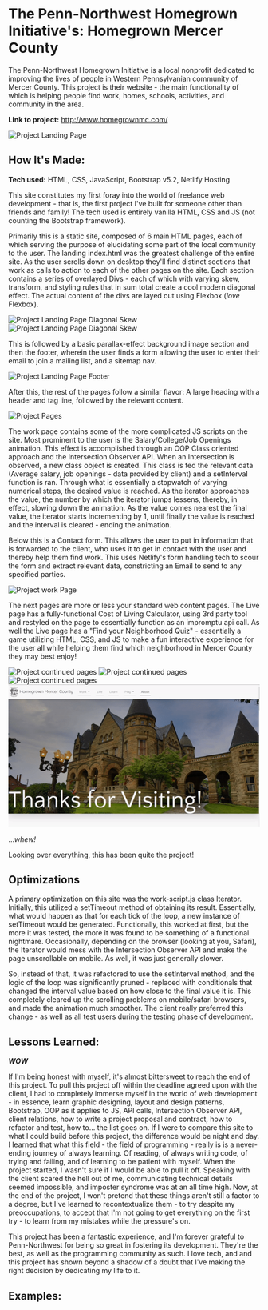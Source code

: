 # The Penn-Northwest Homegrown Initiative's: Homegrown Mercer County

The Penn-Northwest Homegrown Initiative is a local nonprofit dedicated to improving the lives of people in Western Pennsylvanian community of Mercer County. This project is their website - the main functionality of which is helping people find work, homes, schools, activities, and community in the area.

**Link to project:** http://www.homegrownmc.com/

<!-- ![Project Landing Page](https://i.imgur.com/WJWiRjX.png) -->

![Project Landing Page](./images/gif/landing.gif)

## How It's Made:

**Tech used:** HTML, CSS, JavaScript, Bootstrap v5.2, Netlify Hosting

This site constitutes my first foray into the world of freelance web development - that is, the first project I've built for someone other than friends and family! The tech used is entirely vanilla HTML, CSS and JS (not counting the Bootstrap framework).

Primarily this is a static site, composed of 6 main HTML pages, each of which serving the purpose of elucidating some part of the local community to the user. The landing index.html was the greatest challenge of the entire site. As the user scrolls down on desktop they'll find distinct sections that work as calls to action to each of the other pages on the site. Each section contains a series of overlayed Divs - each of which with varying skew, transform, and styling rules that in sum total create a cool modern diagonal effect. The actual content of the divs are layed out using Flexbox (_love_ Flexbox).

<!-- _Check it out!_ -->

![Project Landing Page Diagonal Skew](https://i.imgur.com/4dtKHbX.png)
![Project Landing Page Diagonal Skew](https://i.imgur.com/K8BPdxZ.png)

This is followed by a basic parallax-effect background image section and then the footer, wherein the user finds a form allowing the user to enter their email to join a mailing list, and a sitemap nav.

![Project Landing Page Footer](https://i.imgur.com/fiIrBri.png)

After this, the rest of the pages follow a similar flavor: A large heading with a header and tag line, followed by the relevant content.

![Project Pages](./images/gif/gif-2.gif)

The work page contains some of the more complicated JS scripts on the site. Most prominent to the user is the Salary/College/Job Openings animation. This effect is accomplished through an OOP Class oriented approach and the Intersection Observer API. When an Intersection is observed, a new class object is created. This class is fed the relevant data (Average salary, job openings - data provided by client) and a setInterval function is ran. Through what is essentially a stopwatch of varying numerical steps, the desired value is reached. As the iterator approaches the value, the number by which the iterator jumps lessens, thereby, in effect, slowing down the animation. As the value comes nearest the final value, the iterator starts incrementing by 1, until finally the value is reached and the interval is cleared - ending the animation.

Below this is a Contact form. This allows the user to put in information that is forwarded to the client, who uses it to get in contact with the user and thereby help them find work. This uses Netlify's form handling tech to scour the form and extract relevant data, constricting an Email to send to any specified parties.

![Project work Page](./images/gif/gif-3.gif)

The next pages are more or less your standard web content pages. The Live page has a fully-functional Cost of Living Calculator, using 3rd party tool and restyled on the page to essentially function as an impromptu api call. As well the Live page has a "Find your Neighborhood Quiz" - essentially a game utilizing HTML, CSS, and JS to make a fun interactive experience for the user all while helping them find which neighborhood in Mercer County they may best enjoy!

![Project continued pages](./images/gif/gif-4.gif)
![Project continued pages](./images/gif/gif-5.gif)
![Project continued pages](./images/gif/gif-6.gif)
![Project continued pages](./images/gif/gif-7.gif)

..._whew!_

Looking over everything, this has been quite the project!

## Optimizations

A primary optimization on this site was the work-script.js class Iterator.
Initially, this utilized a setTimeout method of obtaining its result. Essentially, what would happen as that for each tick of the loop, a new instance of setTimeout would be generated. Functionally, this worked at first, but the more it was tested, the more it was found to be something of a functional nightmare. Occasionally, depending on the browser (looking at you, Safari), the Iterator would mess with the Intersection Observer API and make the page unscrollable on mobile. As well, it was just generally slower.

So, instead of that, it was refactored to use the setInterval method, and the logic of the loop was significantly pruned - replaced with conditionals that changed the interval value based on how close to the final value it is. This completely cleared up the scrolling problems on mobile/safari browsers, and made the animation much smoother. The client really preferred this change - as well as all test users during the testing phase of development.

## Lessons Learned:

**_WOW_**

If I'm being honest with myself, it's almost bittersweet to reach the end of this project. To pull this project off within the deadline agreed upon with the client, I had to completely immerse myself in the world of web development - in essence, learn graphic designing, layout and design patterns, Bootstrap, OOP as it applies to JS, API calls, Intersection Observer API, client relations, how to write a project proposal and contract, how to refactor and test, how to... the list goes on. If I were to compare this site to what I could build before this project, the difference would be night and day.
I learned that what this field - the field of programming - really is is a never-ending journey of always learning. Of reading, of always writing code, of trying and failing, and of learning to be patient with myself. When the project started, I wasn't sure if I would be able to pull it off. Speaking with the client scared the hell out of me, communicating technical details seemed impossible, and imposter syndrome was at an all time high. Now, at the end of the project, I won't pretend that these things aren't still a factor to a degree, but I've learned to recontextualize them - to try despite my preoccupations, to accept that I'm not going to get everything on the first try - to learn from my mistakes while the pressure's on.

This project has been a fantastic experience, and I'm forever grateful to Penn-Northwest for being so great in fostering its development. They're the best, as well as the programming community as such. I love tech, and and this project has shown beyond a shadow of a doubt that I've making the right decision by dedicating my life to it.

## Examples:
